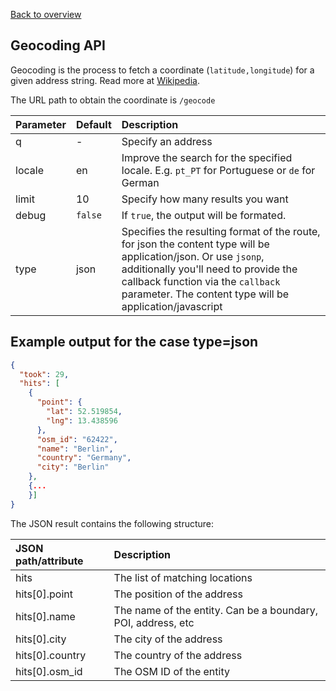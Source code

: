 [Back to overview](./README.md#geocoding-api)

## Geocoding API

Geocoding is the process to fetch a coordinate (`latitude,longitude`) for a given
address string. Read more at [Wikipedia](http://en.wikipedia.org/wiki/Geocoding).

The URL path to obtain the coordinate  is `/geocode`

Parameter   | Default | Description
:-----------|:--------|:-----------
q           | -       | Specify an address
locale      | en      | Improve the search for the specified locale. E.g. `pt_PT` for Portuguese or `de` for German
limit       | 10      | Specify how many results you want
debug       | `false` | If `true`, the output will be formated.
type        | json    | Specifies the resulting format of the route, for json the content type will be application/json. Or use `jsonp`, additionally you'll need to provide the callback function via the `callback` parameter. The content type will be application/javascript

## Example output for the case type=json

```json
{
  "took": 29,
  "hits": [
    {
      "point": {
        "lat": 52.519854,
        "lng": 13.438596
      },      
      "osm_id": "62422",
      "name": "Berlin",
      "country": "Germany",
      "city": "Berlin"
    },
    {...
    }]
}
```

The JSON result contains the following structure:

JSON path/attribute | Description
:-------------------|:------------
hits                | The list of matching locations
hits[0].point       | The position of the address
hits[0].name        | The name of the entity. Can be a boundary, POI, address, etc
hits[0].city        | The city of the address
hits[0].country     | The country of the address
hits[0].osm_id      | The OSM ID of the entity
